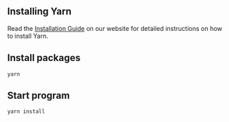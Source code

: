 ## Installing Yarn

Read the [Installation Guide](https://yarnpkg.com/en/docs/install) on our website for detailed instructions on how to install Yarn.

## Install packages

`yarn`

## Start program

`yarn install`
